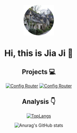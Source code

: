 <div align=center>
<img alt="JiaJi" src="avatar.png" width=100 />


# Hi, this is Jia Ji :wave:

## Projects :computer:

[![Config Router](https://github-readme-stats.vercel.app/api/pin/?username=cj224&repo=student-hostel-management-system)](https://github.com/cj224/student-hostel-management-system)
[![Config Router](https://github-readme-stats.vercel.app/api/pin/?username=cj224&repo=epidemic-surveillance)](https://github.com/cj224/epidemic-surveillance)

## Analysis :point_down:

[![TopLangs](https://github-readme-stats.vercel.app/api/top-langs/?username=cj224&layout=compact)](https://github.com/anuraghazra/github-readme-stats)

![Anurag's GitHub stats](https://github-readme-stats.vercel.app/api?username=cj224&show_icons=true&bg_color=30,e96443,904e95&title_color=fff&text_color=fff)

</div>
